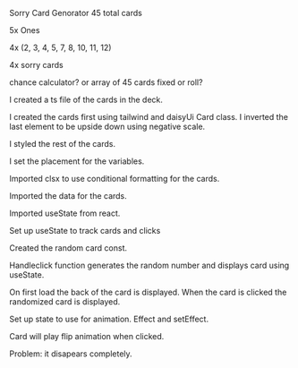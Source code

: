 Sorry Card Genorator
45 total cards

5x Ones

4x (2, 3, 4, 5, 7, 8, 10, 11, 12)

4x sorry cards

chance calculator? or array of 45 cards
fixed or roll?

I created a ts file of the cards in the deck.

I created the cards first using tailwind and daisyUi Card class. I inverted the last element to be upside down using negative scale.

I styled the rest of the cards.

I set the placement for the variables.

Imported clsx to use conditional formatting for the cards.

Imported the data for the cards.

Imported useState from react.

Set up useState to track cards and clicks

Created the random card const.

Handleclick function generates the random number and displays card using useState.

On first load the back of the card is displayed. When the card is clicked the randomized card is displayed.

Set up state to use for animation. Effect and setEffect.

Card will play flip animation when clicked.

Problem: it disapears completely. 